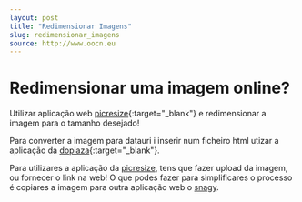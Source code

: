 ```yaml
---
layout: post
title: "Redimensionar Imagens"
slug: redimensionar_imagens
source: http://www.oocn.eu
---
```


Redimensionar uma imagem online?
====

Utilizar aplicação web [picresize](http://www.picresize.com/){:target="_blank"} e redimensionar a imagem para o tamanho desejado!

Para converter a imagem para datauri i inserir num ficheiro html utizar a aplicação da [dopiaza](http://dopiaza.org/tools/datauri/index.php){:target="_blank"}.

Para utilizares a aplicação da [picresize], tens que fazer upload da imagem, ou fornecer o link na web! O que podes fazer para simplificares o processo é copiares a imagem para outra aplicação web o [snagy][1].






[picresize]:http://www.picresize.com/
[snagy]:http://www.snagy.gy/
[1]:http://www.snagy.gy/
